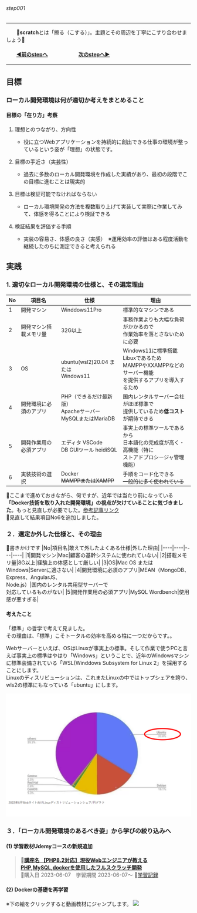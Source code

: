 ###### &emsp;&emsp;&emsp;&emsp;&emsp;&emsp;&emsp;&emsp;&emsp;&emsp;&emsp;&emsp;&emsp;&emsp;&emsp;&emsp;&emsp;&emsp;&emsp;&emsp;&emsp;&emsp;&emsp;&emsp;&emsp;&emsp;&emsp;&emsp;&emsp;&emsp;&emsp;&emsp;&emsp;step001

 ---
&emsp;&emsp;📌<b>scratch</b>とは「擦る（こする）」。主題とその周辺を丁寧にこすり合わせましょう📌
#### &emsp;&emsp;[◀️前のstepへ](https://github.com/yuasys/scratch001/tree/main#readme)&emsp;&emsp;&emsp;&emsp;&emsp;&emsp;[次のstepへ▶️](https://github.com/yuasys/scratch001/tree/main/002#readme)
---

## 目標

### ローカル開発環境は何が適切か考えをまとめること

#### 目標の「在り方」考察

1. 理想とのつながり、方向性
    - 役に立つWebアプリケーションを持続的に創出できる仕事の環境が整っているという姿が「理想」の状態です。

2. 目標の手近さ（実芸性）
    - 過去に多数のローカル開発環境を作成した実績があり、最初の段階でこの目標に進むことは現実的
4. 目標は検証可能でなければならない
    - ローカル環境開発の方法を複数取り上げて実装して実際に作業してみて、体感を得ることにより検証できる
6. 検証結果を評価する手順
    - 実装の容易さ、体感の良さ（実感）　※運用効率の評価はある程度活動を継続したのちに測定できると考えられる

 ## 実践
  
### 1. 適切なローカル開発環境の仕様と、その選定理由

 |No|項目名|仕様|理由|
 |----|----|----|----|
 |1|開発マシン|Winddows11Pro|標準的なマシンである|
 |2|開発マシン搭載メモリ量|32G以上|事務作業よりも大幅な負荷がかかるので<br>作業効率を落とさないために必要|
 |3|OS|ubuntu(wsl2)20.04 または<br>Windows11|Windows11に標準搭載Libuxであるため<br>MAMPPやXXAMPPなどのサーバー機能<br>を提供するアプリを導入するため
 |4|開発環境に必須のアプリ|PHP（できるだけ最新版）<br>Apacheサーバー<br>MySQLまたはMariaDB|国内レンタルサーバー会社がほぼ標準で<br>提供しているため<b>低コスト</b>が期待できる|
 |5|開発作業用の必須アプリ|エディタ VSCode<br>DB GUIツール heidiSQL|事実上の標準ツールであるから<br>日本語化の完成度が高く・高機能（特に<br>ストアドプロシージャ管理機能）|
|6|実装技術の選択|Docker<br>~~MAMPPまたはXAMPP~~<br>|手順をコード化できる<br>~~一般的に多く使われている~~|

📌ここまで進めておきながら、何ですが、近年では当たり前になっている<b>「Docker技術を取り入れた開発環境」の視点が欠けていることに気づきました</b>。もっと見直しが必要でした。[参考記事リンク](https://github.com/yuasys/chatty-journal/blob/main/2023/06/2023-06-02.md#%E7%92%B0%E5%A2%83%E6%A7%8B%E7%AF%89%E6%89%8B%E9%A0%86%E3%81%AE%E3%82%B3%E3%83%BC%E3%83%89%E5%8C%96%E3%81%AF%E9%87%8D%E8%A6%81%E3%81%AA%E6%84%8F%E5%91%B3%E3%81%8C%E3%81%82%E3%82%8B)  
📌見直して結果項目No6を追加しました。

 ### ２．選定か外した仕様と、その理由

📌書きかけです
  |No|項目名|敢えて外したよくある仕様|外した理由|
 |----|----|----|----|
 |1|開発マシン|Mac|顧客の基幹システムに使われていない|
 |2|搭載メモリ量|8G以上|経験上の体感として厳しい|
 |3|OS|Mac OS または Windows|Serverに適さない|
 |4|開発環境に必須のアプリ|MEAN（MongoDB、<br>Express、AngularJS、<br>Node.js）|国内のレンタル共用型サーバーで<br>対応しているものがない|
 |5|開発作業用の必須アプリ|MySQL Wordbench|使用感が悪すぎる|
 


#### 考えたこと
 「標準」の哲学で考えて見ました。  
 その理由は、「標準」こそトータルの効率を高める柱に一つだからです。。
 
 Webサーバーといえば、OSはLinuxが事実上の標準。そして作業で使うPCと言えば事実上の標準はやはり「Windows」ということで、近年のWindowsマシンに標準装備されている「WSL(Winddows Subsystem for Linux 2」を採用することにします。  
 Linuxのディスリビューションは、これまたLinuxの中ではトップシェアを誇り、wls2の標準にもなっている「ubuntu」にします。
 
 ![2022年ディストリビューションのシェア](https://github.com/yuasys/scratch001/blob/main/images/fig2023-06-02-3.png?raw=true)

### ３．「ローカル開発環境のあるべき姿」から学びの絞り込みへ

#### (1) 学習教材Udemyコースの新規追加


> 📌[**講座名 【PHP8.2対応】現役Webエンジニアが教えるPHP,MySQL,dockerを使用したフルスクラッチ開発**](https://www.udemy.com/course/webphpmysqldocker/)  
> 📌購入日 2023-06-07　学習期間 2023-06-07～
> 📌[学習記録](https://hackmd.io/XelXhAZfQTKV7J-MaY1XAA?view)

#### (2) Dockerの基礎を再学習

※下の絵をクリックすると動画教材にジャンプします。
[![](https://hackmd.io/_uploads/SyMLskkwn.png)](https://youtu.be/0SkmKxGxCuc)

